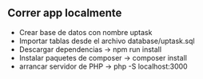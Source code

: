 ## Correr app localmente

- Crear base de datos con nombre uptask
- Importar tablas desde el archivo database/uptask.sql
- Descargar dependencias -> npm run install
- Instalar paquetes de composer -> composer install
- arrancar servidor de PHP -> php -S localhost:3000